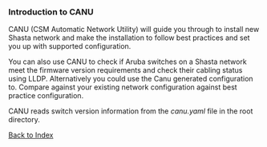 ### Introduction to CANU

CANU (CSM Automatic Network Utility) will guide you through to install new Shasta network and make the installation to follow best practices and set you up with supported configuration. 

You can also use CANU to check if Aruba switches on a Shasta network meet the firmware version requirements and check their cabling status using LLDP. Alternatively you could use the Canu generated configuration to. Compare against your existing network configuration against best practice configuration.

CANU reads switch version information from the _canu.yaml_ file in the root directory. 

[Back to Index](../index.md)